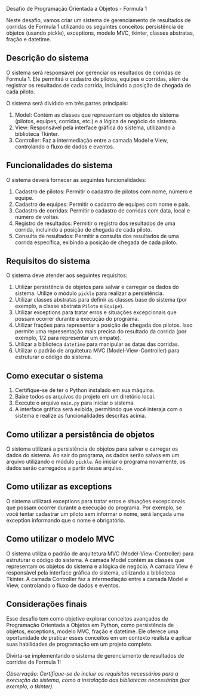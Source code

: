 Desafio de Programação Orientada a Objetos - Formula 1

Neste desafio, vamos criar um sistema de gerenciamento de resultados de corridas de Formula 1 utilizando os seguintes conceitos: persistência de objetos (usando pickle), exceptions, modelo MVC, tkinter, classes abstratas, fração e datetime.

## Descrição do sistema

O sistema será responsável por gerenciar os resultados de corridas de Formula 1. Ele permitirá o cadastro de pilotos, equipes e corridas, além de registrar os resultados de cada corrida, incluindo a posição de chegada de cada piloto.

O sistema será dividido em três partes principais:

1. Model: Contém as classes que representam os objetos do sistema (pilotos, equipes, corridas, etc.) e a lógica de negócio do sistema.
2. View: Responsável pela interface gráfica do sistema, utilizando a biblioteca Tkinter.
3. Controller: Faz a intermediação entre a camada Model e View, controlando o fluxo de dados e eventos.

## Funcionalidades do sistema

O sistema deverá fornecer as seguintes funcionalidades:

1. Cadastro de pilotos: Permitir o cadastro de pilotos com nome, número e equipe.
2. Cadastro de equipes: Permitir o cadastro de equipes com nome e país.
3. Cadastro de corridas: Permitir o cadastro de corridas com data, local e número de voltas.
4. Registro de resultados: Permitir o registro dos resultados de uma corrida, incluindo a posição de chegada de cada piloto.
5. Consulta de resultados: Permitir a consulta dos resultados de uma corrida específica, exibindo a posição de chegada de cada piloto.

## Requisitos do sistema

O sistema deve atender aos seguintes requisitos:

1. Utilizar persistência de objetos para salvar e carregar os dados do sistema. Utilize o módulo `pickle` para realizar a persistência.
2. Utilizar classes abstratas para definir as classes base do sistema (por exemplo, a classe abstrata `Piloto` e `Equipe`).
3. Utilizar exceptions para tratar erros e situações excepcionais que possam ocorrer durante a execução do programa.
4. Utilizar frações para representar a posição de chegada dos pilotos. Isso permite uma representação mais precisa do resultado da corrida (por exemplo, 1/2 para representar um empate).
5. Utilizar a biblioteca `datetime` para manipular as datas das corridas.
6. Utilizar o padrão de arquitetura MVC (Model-View-Controller) para estruturar o código do sistema.

## Como executar o sistema

1. Certifique-se de ter o Python instalado em sua máquina.
2. Baixe todos os arquivos do projeto em um diretório local.
3. Execute o arquivo `main.py` para iniciar o sistema.
4. A interface gráfica será exibida, permitindo que você interaja com o sistema e realize as funcionalidades descritas acima.

## Como utilizar a persistência de objetos

O sistema utilizará a persistência de objetos para salvar e carregar os dados do sistema. Ao sair do programa, os dados serão salvos em um arquivo utilizando o módulo `pickle`. Ao iniciar o programa novamente, os dados serão carregados a partir desse arquivo.

## Como utilizar as exceptions

O sistema utilizará exceptions para tratar erros e situações excepcionais que possam ocorrer durante a execução do programa. Por exemplo, se você tentar cadastrar um piloto sem informar o nome, será lançada uma exception informando que o nome é obrigatório.

## Como utilizar o modelo MVC

O sistema utiliza o padrão de arquitetura MVC (Model-View-Controller) para estruturar o código do sistema. A camada Model contém as classes que representam os objetos do sistema e a lógica de negócio. A camada View é responsável pela interface gráfica do sistema, utilizando a biblioteca Tkinter. A camada Controller faz a intermediação entre a camada Model e View, controlando o fluxo de dados e eventos.

## Considerações finais

Esse desafio tem como objetivo explorar conceitos avançados de Programação Orientada a Objetos em Python, como persistência de objetos, exceptions, modelo MVC, fração e datetime. Ele oferece uma oportunidade de praticar esses conceitos em um contexto realista e aplicar suas habilidades de programação em um projeto completo.

Divirta-se implementando o sistema de gerenciamento de resultados de corridas de Formula 1!

*Observação: Certifique-se de incluir os requisitos necessários para a execução do sistema, como a instalação das bibliotecas necessárias (por exemplo, o tkinter).*